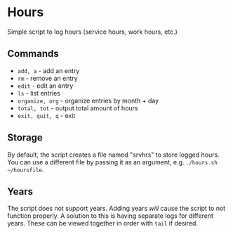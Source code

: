 # Hours

Simple script to log hours (service hours, work hours, etc.)

## Commands

* `add, a` - add an entry
* `rm` - remove an entry
* `edit` - edit an entry
* `ls` - list entries
* `organize, org` - organize entries by month + day
* `total, tot` - output total amount of hours
* `exit, quit, q` - exit

## Storage

By default, the script creates a file named "srvhrs" to store logged hours. You can use a different file by passing it as an argument, e.g. `./hours.sh ~/hoursfile`.

## Years

The script does not support years. Adding years *will* cause the script to not function properly. A solution to this is having separate logs for different years. These can be viewed together in order with `tail` if desired.
